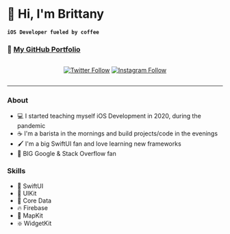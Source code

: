 # 👋 Hi, I'm Brittany

**`iOS Developer fueled by coffee`**

### 💼 **[My GitHub Portfolio](https://github.com/brittanyarima/iOS-Developer-Portfolio)**

<div style="display:flex;justify-content:center;">

[![Twitter Follow](https://img.shields.io/twitter/follow/britcodes?logo=twitter&style=for-the-badge)](https://twitter.com/britcodes)
[![Instagram Follow](https://img.shields.io/badge/Instagram-%23E4405F.svg?style=for-the-badge&logo=Instagram&logoColor=white)](https://instagram.com/britcodes)
 </div>

---

### About
- 💻 I started teaching myself iOS Development in 2020, during the pandemic
- ☕️ I'm a barista in the mornings and build projects/code in the evenings
- 🖌️ I'm a big SwiftUI fan and love learning new frameworks
- 🫶 BIG Google & Stack Overflow fan 

 ### Skills
- 🎨 SwiftUI
- 📲 UIKit
- 💽 Core Data
- 🔥 Firebase
- 📍 MapKit
- ❇️ WidgetKit


<!--
**brittanyarima/brittanyarima** is a ✨ _special_ ✨ repository because its `README.md` (this file) appears on your GitHub profile.

Here are some ideas to get you started:

- 🔭 I’m currently working on ...
- 🌱 I’m currently learning ...
- 👯 I’m looking to collaborate on ...
- 🤔 I’m looking for help with ...
- 💬 Ask me about ...
- 📫 How to reach me: ...
- 😄 Pronouns: ...
- ⚡ Fun fact: ...
-->
